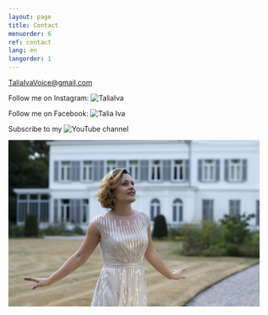 ```yaml
---
layout: page
title: Contact
menuorder: 6
ref: contact
lang: en
langorder: 1
---
```


TaliaIvaVoice@gmail.com

Follow me on Instagram: ![TaliaIva](https://www.instagram.com/taliaiva/)

Follow me on Facebook: ![Talia Iva](https://www.facebook.com/natalia.ivanova.779642)

Subscribe to my ![YouTube channel](https://www.youtube.com/channel/UCtStp5Cgjl_rVvPUDLvr3Fw?view_as=subscriber)

![](assets/DSC_1246.jpg)


